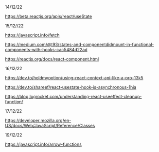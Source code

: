 14/12/22

https://beta.reactjs.org/apis/react/useState

15/12//22

https://javascript.info/fetch

https://medium.com/@t93/states-and-componentdidmount-in-functional-components-with-hooks-cac5484d22ad

https://reactjs.org/docs/react-component.html

16/12/22

https://dev.to/holdmypotion/using-react-context-api-like-a-pro-13k5

https://dev.to/shareef/react-usestate-hook-is-asynchronous-1hia

https://blog.logrocket.com/understanding-react-useeffect-cleanup-function/

17/12/22

https://developer.mozilla.org/en-US/docs/Web/JavaScript/Reference/Classes

19/12/22

https://javascript.info/arrow-functions
